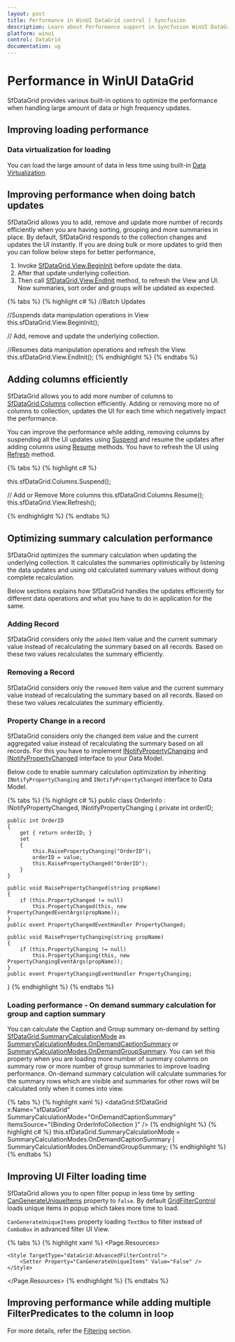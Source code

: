 ```yaml
---
layout: post
title: Performance in WinUI DataGrid control | Syncfusion
description: Learn about Performance support in Syncfusion WinUI DataGrid control and more details.
platform: winui
control: DataGrid
documentation: ug
---
```


# Performance in WinUI DataGrid

SfDataGrid provides various built-in options to optimize the performance when handling large amount of data or high frequency updates.
                               
## Improving loading performance

### Data virtualization for loading

You can load the large amount of data in less time using built-in [Data Virtualization](https://help.syncfusion.com/winui/datagrid/data-virtualization).

## Improving performance when doing batch updates

SfDataGrid allows you to add, remove and update more number of records efficiently when you are having sorting, grouping and more summaries in place. By default, SfDataGrid responds to the collection changes and updates the UI instantly. If you are doing bulk or more updates to grid then you can follow below steps for better performance, 

1. Invoke [SfDataGrid.View.BeginInit](https://help.syncfusion.com/cr/winui/Syncfusion.UI.Xaml.Data.CollectionViewAdv.html#Syncfusion_UI_Xaml_Data_CollectionViewAdv_BeginInit_System_Boolean_) before update the data.
2. After that update underlying collection.
3. Then call [SfDataGrid.View.EndInit](https://help.syncfusion.com/cr/winui/Syncfusion.UI.Xaml.Data.CollectionViewAdv.html#Syncfusion_UI_Xaml_Data_CollectionViewAdv_EndInit) method, to refresh the View and UI.  Now summaries, sort order and groups will be updated as expected.

{% tabs %}
{% highlight c# %}
//Batch Updates

//Suspends data manipulation operations in View
this.sfDataGrid.View.BeginInit();

// Add, remove and update the underlying collection. 

//Resumes data manipulation operations and refresh the View.
this.sfDataGrid.View.EndInit();
{% endhighlight %}
{% endtabs %}

## Adding columns efficiently

SfDataGrid allows you to add more number of columns to [SfDataGrid.Columns](https://help.syncfusion.com/cr/winui/Syncfusion.UI.Xaml.DataGrid.Columns.html) collection efficiently. Adding or removing more no of columns to collection, updates the UI for each time which negatively impact the performance. 

You can improve the performance while adding, removing columns by suspending all the UI updates using [Suspend](https://help.syncfusion.com/cr/winui/Syncfusion.UI.Xaml.DataGrid.Columns.html#Syncfusion_UI_Xaml_DataGrid_Columns_Suspend) and resume the updates after adding columns using [Resume](https://help.syncfusion.com/cr/winui/Syncfusion.UI.Xaml.DataGrid.Columns.html#Syncfusion_UI_Xaml_DataGrid_Columns_Resume) methods. You have to refresh the UI using [Refresh](https://help.syncfusion.com/cr/winui/Syncfusion.UI.Xaml.Data.CollectionViewAdv.html#Syncfusion_UI_Xaml_Data_CollectionViewAdv_Refresh) method.

{% tabs %}
{% highlight c# %}

this.sfDataGrid.Columns.Suspend();

// Add or Remove More columns
this.sfDataGrid.Columns.Resume();
this.sfDataGrid.View.Refresh();

{% endhighlight %}
{% endtabs %}

## Optimizing summary calculation performance

SfDataGrid optimizes the summary calculation when updating the underlying collection. It calculates the summaries optimistically by listening the data updates and using old calculated summary values without doing complete recalculation. 

Below sections explains how SfDataGrid handles the updates efficiently for different data operations and what you have to do in application for the same.

### Adding Record

SfDataGrid considers only the `added` item value and the current summary value instead of recalculating the summary based on all records. Based on these two values recalculates the summary efficiently.
 
### Removing a Record

SfDataGrid considers only the `removed` item value and the current summary value instead of recalculating the summary based on all records. Based on these two values recalculates the summary efficiently.

### Property Change in a record

SfDataGrid considers only the changed item value and the current aggregated value instead of recalculating the summary based on all records.  For this you have to implement [INotifyPropertyChanging](https://help.syncfusion.com/cr/winui/Syncfusion.UI.Xaml.Data.INotifyPropertyChanging.html) and [INotifyPropertyChanged](https://docs.microsoft.com/en-us/windows/winui/api/microsoft.ui.xaml.data.inotifypropertychanged) interface to your Data Model.

Below code to enable summary calculation optimization by inheriting `INotifyPropertyChanging` and `INotifyPropertyChanged` interface to Data Model.

{% tabs %}
{% highlight c# %}
public class OrderInfo : INotifyPropertyChanged, INotifyPropertyChanging
{
    private int orderID;
    
    public int OrderID
    {
        get { return orderID; }
        set 
        {
            this.RaisePropertyChanging("OrderID");
            orderID = value;
            this.RaisePropertyChanged("OrderID");
        }
    }
    
    public void RaisePropertyChanged(string propName)
    {
        if (this.PropertyChanged != null)
            this.PropertyChanged(this, new PropertyChangedEventArgs(propName));
    }
    public event PropertyChangedEventHandler PropertyChanged;
    
    public void RaisePropertyChanging(string propName)
    {
        if (this.PropertyChanging != null)
            this.PropertyChanging(this, new PropertyChangingEventArgs(propName));
    }
    public event PropertyChangingEventHandler PropertyChanging;
}
{% endhighlight %}
{% endtabs %}

### Loading performance - On demand summary calculation for group and caption summary

You can calculate the Caption and Group summary on-demand by setting [SfDataGrid.SummaryCalculationMode](https://help.syncfusion.com/cr/winui/Syncfusion.UI.Xaml.DataGrid.SfDataGrid.html#Syncfusion_UI_Xaml_DataGrid_SfDataGrid_SummaryCalculationMode) as [SummaryCalculationModes.OnDemandCaptionSummary](https://help.syncfusion.com/cr/winui/Syncfusion.UI.Xaml.Data.SummaryCalculationModes.html#Syncfusion_UI_Xaml_Data_SummaryCalculationModes_OnDemandCaptionSummary) or [SummaryCalculationModes.OnDemandGroupSummary](https://help.syncfusion.com/cr/winui/Syncfusion.UI.Xaml.Data.SummaryCalculationModes.html#Syncfusion_UI_Xaml_Data_SummaryCalculationModes_OnDemandGroupSummary). You can set this property when you are loading more number of summary columns on summary row or more number of group summaries to improve loading performance. On-demand summary calculation will calculate summaries for the summary rows which are visible and summaries for other rows will be calculated only when it comes into view. 

{% tabs %}
{% highlight xaml %}
<dataGrid:SfDataGrid x:Name="sfDataGrid"                               
                       SummaryCalculationMode="OnDemandCaptionSummary"                            
                       ItemsSource="{Binding OrderInfoCollection }" />
{% endhighlight %}
{% highlight c# %}
this.sfDataGrid.SummaryCalculationMode = SummaryCalculationModes.OnDemandCaptionSummary | SummaryCalculationModes.OnDemandGroupSummary;
{% endhighlight %}
{% endtabs %}

## Improving UI Filter loading time

SfDataGrid allows you to open filter popup in less time by setting [CanGenerateUniqueItems](https://help.syncfusion.com/cr/winui/Syncfusion.UI.Xaml.DataGrid.AdvancedFilterControl.html#Syncfusion_UI_Xaml_DataGrid_AdvancedFilterControl_CanGenerateUniqueItems) property to `false`. By default [GridFilterControl](https://help.syncfusion.com/cr/winui/Syncfusion.UI.Xaml.DataGrid.GridFilterControl.html) loads unique items in popup which takes more time to load.

`CanGenerateUniqueItems` property loading `TextBox` to filter instead of `ComboBox` in advanced filter UI View.

{% tabs %}
{% highlight xaml %}
<Page.Resources>    
    <Style TargetType="dataGrid:GridFilterControl">
        <Setter Property="FilterMode" Value="AdvancedFilter" />
    </Style>

    <Style TargetType="dataGrid:AdvancedFilterControl">
        <Setter Property="CanGenerateUniqueItems" Value="False" />
    </Style>
</Page.Resources>
{% endhighlight %}
{% endtabs %}

## Improving performance while adding multiple FilterPredicates to the column in loop

For more details, refer the [Filtering](https://help.syncfusion.com/winui/datagrid/filtering#improving-performance-while-adding-multiple-filterpredicates-to-the-column-in-loop) section.

